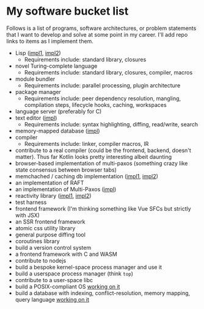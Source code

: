 # My software bucket list

Follows is a list of programs, software architectures, or problem statements that I want to develop and solve at some point in my career. I'll add repo links to items as I implement them.

- Lisp ([impl1](https://github.com/MatthewZito/micro-lisp), [impl2](https://github.com/MatthewZito/IDL))
  - Requirements include: standard library, closures
- novel Turing-complete language
  - Requirements include: standard library, closures, compiler, macros
- module bundler
  - Requirements include: parallel processing, plugin architecture
- package manager
  - Requirements include: peer dependency resolution, mangling, compilation steps, lifecycle hooks, caching, workspaces
- language server (preferably for C)
- text editor ([impl](https://github.com/MatthewZito/tabloid))
  - Requirements include: syntax highlighting, diffing, read/write, search
- memory-mapped database ([impl](https://github.com/MatthewZito/pageboy))
- compiler
  - Requirements include: linker, compiler macros, IR
- contribute to a real compiler (could be the frontend, backend, doesn't matter). Thus far Kotlin looks pretty interesting albeit daunting
- browser-based implementation of multi-paxos (something crazy like state consensus between browser tabs)
- memchached / caching db implementation ([impl1](https://github.com/MatthewZito/tenure), [impl2](https://github.com/MatthewZito/tenure-go))
- an implementation of RAFT
- an implementation of Multi-Paxos ([impl](https://github.com/MatthewZito/multi-paxos))
- reactivity library ([impl1](https://github.com/MatthewZito/vivisector), [impl2](https://github.com/MatthewZito/resonant))
- test harness
- frontend framework (I'm thinking something like Vue SFCs but strictly with JSX)
- an SSR frontend framework
- atomic css utility library
- general purpose diffing tool
- coroutines library
- build a version control system
- a frontend framework with C and WASM
- contribute to nodejs
- build a bespoke kernel-space process manager and use it
- build a userspace process manager (think `top`)
- contribute to a user-space libc
- build a POSIX-compliant OS [working on it](https://github.com/exbotanical/toulouse)
- build a database with indexing, conflict-resolution, memory mapping, query language [working on it](https://github.com/exbotanical/zql)
